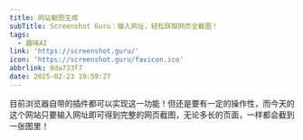 ```yaml
---
title: 网站截图生成
subTitle: Screenshot Guru：输入网址，轻松获取网页全截图！
tags:
  - 趣味AI
link: 'https://screenshot.guru/'
icon: 'https://screenshot.guru/favicon.ico'
abbrlink: 8da733f7
date: 2025-02-23 19:59:27
---
```


目前浏览器自带的插件都可以实现这一功能！但还是要有一定的操作性，而今天的这个网站只要输入网址即可得到完整的网页截图，无论多长的页面，一样都会截到一张图里！